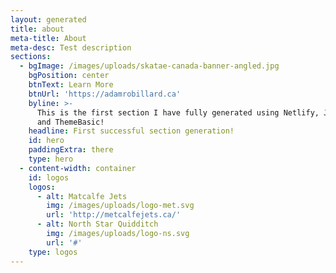 ```yaml
---
layout: generated
title: about
meta-title: About
meta-desc: Test description
sections:
  - bgImage: /images/uploads/skatae-canada-banner-angled.jpg
    bgPosition: center
    btnText: Learn More
    btnUrl: 'https://adamrobillard.ca'
    byline: >-
      This is the first section I have fully generated using Netlify, Jekyll,
      and ThemeBasic!
    headline: First successful section generation!
    id: hero
    paddingExtra: there
    type: hero
  - content-width: container
    id: logos
    logos:
      - alt: Matcalfe Jets
        img: /images/uploads/logo-met.svg
        url: 'http://metcalfejets.ca/'
      - alt: North Star Quidditch
        img: /images/uploads/logo-ns.svg
        url: '#'
    type: logos
---
```


